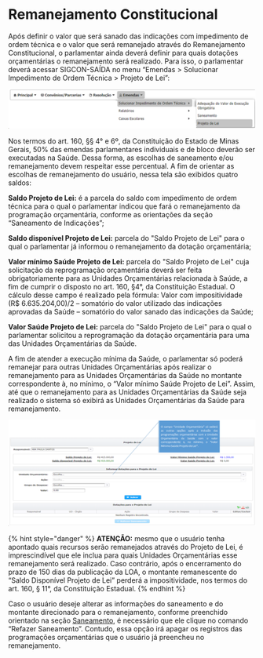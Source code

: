 # Remanejamento Constitucional

Após definir o valor que será sanado das indicações com impedimento de ordem técnica e o valor que será remanejado através do Remanejamento Constitucional, o parlamentar ainda deverá definir para quais dotações orçamentárias o remanejamento será realizado. Para isso, o parlamentar deverá acessar SIGCON-SAÍDA no menu “Emendas &gt; Solucionar Impedimento de Ordem Técnica &gt; Projeto de Lei”:

![](../.gitbook/assets/image%20%28261%29.png)

Nos termos do art. 160, §§ 4° e 6º, da Constituição do Estado de Minas Gerais, 50% das emendas parlamentares individuais e de bloco deverão ser executadas na Saúde. Dessa forma, as escolhas de saneamento e/ou remanejamento devem respeitar esse percentual. A fim de orientar as escolhas de remanejamento do usuário, nessa tela são exibidos quatro saldos:

**Saldo Projeto de Lei:** é a parcela do saldo com impedimento de ordem técnica para o qual o parlamentar indicou que fará o remanejamento da programação orçamentária, conforme as orientações da seção “Saneamento de Indicações”;

**Saldo disponível Projeto de Lei:** parcela do "Saldo Projeto de Lei" para o qual o parlamentar já informou o remanejamento da dotação orçamentária;

**Valor mínimo Saúde Projeto de Lei:** parcela do "Saldo Projeto de Lei" cuja solicitação da reprogramação orçamentária deverá ser feita obrigatoriamente para as Unidades Orçamentárias relacionada à Saúde, a fim de cumprir o disposto no art. 160, §4°, da Constituição Estadual. O cálculo desse campo é realizado pela fórmula: Valor com impositividade \(R$ 6.635.204,00\)/2 – somatório do valor utilizado das indicações aprovadas da Saúde – somatório do valor sanado das indicações da Saúde;

**Valor Saúde Projeto de Lei:** parcela do "Saldo Projeto de Lei" para o qual o parlamentar solicitou a reprogramação da dotação orçamentária para uma das Unidades Orçamentárias da Saúde.

A fim de atender a execução mínima da Saúde, o parlamentar só poderá remanejar para outras Unidades Orçamentárias após realizar o remanejamento para as Unidades Orçamentárias da Saúde no montante correspondente à, no mínimo, o “Valor mínimo Saúde Projeto de Lei”. Assim, até que o remanejamento para as Unidades Orçamentárias da Saúde seja realizado o sistema só exibirá as Unidades Orçamentárias da Saúde para remanejamento.

![](../.gitbook/assets/image%20%28257%29.png)

{% hint style="danger" %}
**ATENÇÃO:** mesmo que o usuário tenha apontado quais recursos serão remanejados através do Projeto de Lei, é imprescindível que ele inclua para quais Unidades Orçamentárias esse remanejamento será realizado. Caso contrário, após o encerramento do prazo de 150 dias da publicação da LOA, o montante remanescente do “Saldo Disponível Projeto de Lei” perderá a impositividade, nos termos do art. 160, § 11°, da Constituição Estadual.
{% endhint %}

Caso o usuário deseje alterar as informações do saneamento e do montante direcionado para o remanejamento, conforme preenchido orientado na seção [Saneamento](saneamento.md), é necessário que ele clique no comando “Refazer Saneamento”. Contudo, essa opção irá apagar os registros das programações orçamentárias que o usuário já preencheu no remanejamento.


